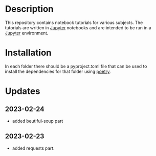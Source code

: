 # Description
This repository contains notebook tutorials for various subjects. 
The tutorials are written in [Jupyter](http://jupyter.org/) notebooks and are intended to be run in a [Jupyter](http://jupyter.org/) environment. 

# Installation
In each folder there should be a pyproject.toml file that can be used to install the dependencies for that folder using [poetry](https://python-poetry.org/). 


# Updates
## 2023-02-24
 - added beutiful-soup part
## 2023-02-23
 - added requests part.